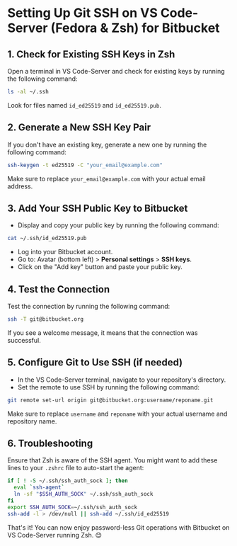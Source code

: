# Setting Up Git SSH on VS Code-Server (Fedora & Zsh) for Bitbucket

## 1. Check for Existing SSH Keys in Zsh
Open a terminal in VS Code-Server and check for existing keys by running the following command:
```zsh
ls -al ~/.ssh
```
Look for files named `id_ed25519` and `id_ed25519.pub`.

## 2. Generate a New SSH Key Pair
If you don't have an existing key, generate a new one by running the following command:
```zsh
ssh-keygen -t ed25519 -C "your_email@example.com"
```
Make sure to replace `your_email@example.com` with your actual email address.

## 3. Add Your SSH Public Key to Bitbucket
- Display and copy your public key by running the following command:
```zsh
cat ~/.ssh/id_ed25519.pub
```
- Log into your Bitbucket account.
- Go to: Avatar (bottom left) > **Personal settings** > **SSH keys**.
- Click on the "Add key" button and paste your public key.

## 4. Test the Connection
Test the connection by running the following command:
```zsh
ssh -T git@bitbucket.org
```
If you see a welcome message, it means that the connection was successful.

## 5. Configure Git to Use SSH (if needed)
- In the VS Code-Server terminal, navigate to your repository's directory.
- Set the remote to use SSH by running the following command:
```zsh
git remote set-url origin git@bitbucket.org:username/reponame.git
```
Make sure to replace `username` and `reponame` with your actual username and repository name.

## 6. Troubleshooting
Ensure that Zsh is aware of the SSH agent. You might want to add these lines to your `.zshrc` file to auto-start the agent:
```zsh
if [ ! -S ~/.ssh/ssh_auth_sock ]; then
  eval `ssh-agent`
  ln -sf "$SSH_AUTH_SOCK" ~/.ssh/ssh_auth_sock
fi
export SSH_AUTH_SOCK=~/.ssh/ssh_auth_sock
ssh-add -l > /dev/null || ssh-add ~/.ssh/id_ed25519
```

That's it! You can now enjoy password-less Git operations with Bitbucket on VS Code-Server running Zsh. 😊